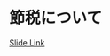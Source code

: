 # 節税について
[Slide Link](https://docs.google.com/presentation/d/1OayyGXh_nKo0T_rV73-NKss2TgKK7Ye3hyoQgq9o7vo/edit?usp=sharing)